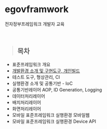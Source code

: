 # egovframwork
전자정부프레임워크 개발자 교육

<br/>

> <h2>목차</h2>
* 표준프레임워크 개요 
* [개발환경 소개 및 구현도구, 개인빌드](/document/fisrt.md) 
* 테스트 도구, 형상관리, CI
* 실행환경 소개 및 공통기반 - IoC
* 공통기반레이어 AOP, ID Generation, Logging
* 데이터처리레이어 
* 배치처리레이어
* 화면처리레이어
* 모바일 표준프레임워크 실행환경 모바일웹
* 모바일 표준프레임워크 실행환경 Device API
